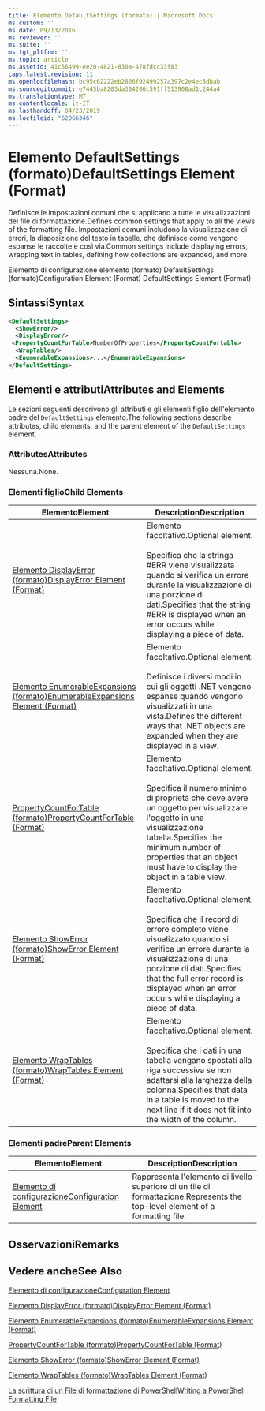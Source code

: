 ```yaml
---
title: Elemento DefaultSettings (formato) | Microsoft Docs
ms.custom: ''
ms.date: 09/13/2016
ms.reviewer: ''
ms.suite: ''
ms.tgt_pltfrm: ''
ms.topic: article
ms.assetid: 41c56499-ee20-4821-830a-478fdcc33f83
caps.latest.revision: 11
ms.openlocfilehash: bc95c62222eb2806f92499257a397c2e4ec5dbab
ms.sourcegitcommit: e7445ba8203da304286c591ff513900ad1c244a4
ms.translationtype: MT
ms.contentlocale: it-IT
ms.lasthandoff: 04/23/2019
ms.locfileid: "62066346"
---
```

# <a name="defaultsettings-element-format"></a><span data-ttu-id="5413d-102">Elemento DefaultSettings (formato)</span><span class="sxs-lookup"><span data-stu-id="5413d-102">DefaultSettings Element (Format)</span></span>

<span data-ttu-id="5413d-103">Definisce le impostazioni comuni che si applicano a tutte le visualizzazioni del file di formattazione.</span><span class="sxs-lookup"><span data-stu-id="5413d-103">Defines common settings that apply to all the views of the formatting file.</span></span> <span data-ttu-id="5413d-104">Impostazioni comuni includono la visualizzazione di errori, la disposizione del testo in tabelle, che definisce come vengono espanse le raccolte e così via.</span><span class="sxs-lookup"><span data-stu-id="5413d-104">Common settings include displaying errors, wrapping text in tables, defining how collections are expanded, and more.</span></span>

<span data-ttu-id="5413d-105">Elemento di configurazione elemento (formato) DefaultSettings (formato)</span><span class="sxs-lookup"><span data-stu-id="5413d-105">Configuration Element (Format) DefaultSettings Element (Format)</span></span>

## <a name="syntax"></a><span data-ttu-id="5413d-106">Sintassi</span><span class="sxs-lookup"><span data-stu-id="5413d-106">Syntax</span></span>

```xml
<DefaultSettings>
  <ShowError/>
  <DisplayError/>
 <PropertyCountForTable>NumberOfProperties</PropertyCountFortable>
  <WrapTables/>
  <EnumerableExpansions>...</EnumerableExpansions>
</DefaultSettings>
```

## <a name="attributes-and-elements"></a><span data-ttu-id="5413d-107">Elementi e attributi</span><span class="sxs-lookup"><span data-stu-id="5413d-107">Attributes and Elements</span></span>

<span data-ttu-id="5413d-108">Le sezioni seguenti descrivono gli attributi e gli elementi figlio dell'elemento padre del `DefaultSettings` elemento.</span><span class="sxs-lookup"><span data-stu-id="5413d-108">The following sections describe attributes, child elements, and the parent element of the `DefaultSettings` element.</span></span>

### <a name="attributes"></a><span data-ttu-id="5413d-109">Attributes</span><span class="sxs-lookup"><span data-stu-id="5413d-109">Attributes</span></span>

<span data-ttu-id="5413d-110">Nessuna.</span><span class="sxs-lookup"><span data-stu-id="5413d-110">None.</span></span>

### <a name="child-elements"></a><span data-ttu-id="5413d-111">Elementi figlio</span><span class="sxs-lookup"><span data-stu-id="5413d-111">Child Elements</span></span>

|<span data-ttu-id="5413d-112">Elemento</span><span class="sxs-lookup"><span data-stu-id="5413d-112">Element</span></span>|<span data-ttu-id="5413d-113">Description</span><span class="sxs-lookup"><span data-stu-id="5413d-113">Description</span></span>|
|-------------|-----------------|
|[<span data-ttu-id="5413d-114">Elemento DisplayError (formato)</span><span class="sxs-lookup"><span data-stu-id="5413d-114">DisplayError Element (Format)</span></span>](./displayerror-element-format.md)|<span data-ttu-id="5413d-115">Elemento facoltativo.</span><span class="sxs-lookup"><span data-stu-id="5413d-115">Optional element.</span></span><br /><br /> <span data-ttu-id="5413d-116">Specifica che la stringa #ERR viene visualizzata quando si verifica un errore durante la visualizzazione di una porzione di dati.</span><span class="sxs-lookup"><span data-stu-id="5413d-116">Specifies that the string #ERR is displayed when an error occurs while displaying a piece of data.</span></span>|
|[<span data-ttu-id="5413d-117">Elemento EnumerableExpansions (formato)</span><span class="sxs-lookup"><span data-stu-id="5413d-117">EnumerableExpansions Element (Format)</span></span>](./enumerableexpansions-element-format.md)|<span data-ttu-id="5413d-118">Elemento facoltativo.</span><span class="sxs-lookup"><span data-stu-id="5413d-118">Optional element.</span></span><br /><br /> <span data-ttu-id="5413d-119">Definisce i diversi modi in cui gli oggetti .NET vengono espanse quando vengono visualizzati in una vista.</span><span class="sxs-lookup"><span data-stu-id="5413d-119">Defines the different ways that .NET objects are expanded when they are displayed in a view.</span></span>|
|[<span data-ttu-id="5413d-120">PropertyCountForTable (formato)</span><span class="sxs-lookup"><span data-stu-id="5413d-120">PropertyCountForTable (Format)</span></span>](./propertycountfortable-element-format.md)|<span data-ttu-id="5413d-121">Elemento facoltativo.</span><span class="sxs-lookup"><span data-stu-id="5413d-121">Optional element.</span></span><br /><br /> <span data-ttu-id="5413d-122">Specifica il numero minimo di proprietà che deve avere un oggetto per visualizzare l'oggetto in una visualizzazione tabella.</span><span class="sxs-lookup"><span data-stu-id="5413d-122">Specifies the minimum number of properties that an object must have to display the object in a table view.</span></span>|
|[<span data-ttu-id="5413d-123">Elemento ShowError (formato)</span><span class="sxs-lookup"><span data-stu-id="5413d-123">ShowError Element (Format)</span></span>](./showerror-element-format.md)|<span data-ttu-id="5413d-124">Elemento facoltativo.</span><span class="sxs-lookup"><span data-stu-id="5413d-124">Optional element.</span></span><br /><br /> <span data-ttu-id="5413d-125">Specifica che il record di errore completo viene visualizzato quando si verifica un errore durante la visualizzazione di una porzione di dati.</span><span class="sxs-lookup"><span data-stu-id="5413d-125">Specifies that the full error record is displayed when an error occurs while displaying a piece of data.</span></span>|
|[<span data-ttu-id="5413d-126">Elemento WrapTables (formato)</span><span class="sxs-lookup"><span data-stu-id="5413d-126">WrapTables Element (Format)</span></span>](./wraptables-element-format.md)|<span data-ttu-id="5413d-127">Elemento facoltativo.</span><span class="sxs-lookup"><span data-stu-id="5413d-127">Optional element.</span></span><br /><br /> <span data-ttu-id="5413d-128">Specifica che i dati in una tabella vengano spostati alla riga successiva se non adattarsi alla larghezza della colonna.</span><span class="sxs-lookup"><span data-stu-id="5413d-128">Specifies that data in a table is moved to the next line if it does not fit into the width of the column.</span></span>|

### <a name="parent-elements"></a><span data-ttu-id="5413d-129">Elementi padre</span><span class="sxs-lookup"><span data-stu-id="5413d-129">Parent Elements</span></span>

|<span data-ttu-id="5413d-130">Elemento</span><span class="sxs-lookup"><span data-stu-id="5413d-130">Element</span></span>|<span data-ttu-id="5413d-131">Description</span><span class="sxs-lookup"><span data-stu-id="5413d-131">Description</span></span>|
|-------------|-----------------|
|[<span data-ttu-id="5413d-132">Elemento di configurazione</span><span class="sxs-lookup"><span data-stu-id="5413d-132">Configuration Element</span></span>](./configuration-element-format.md)|<span data-ttu-id="5413d-133">Rappresenta l'elemento di livello superiore di un file di formattazione.</span><span class="sxs-lookup"><span data-stu-id="5413d-133">Represents the top-level element of a formatting file.</span></span>|

## <a name="remarks"></a><span data-ttu-id="5413d-134">Osservazioni</span><span class="sxs-lookup"><span data-stu-id="5413d-134">Remarks</span></span>

## <a name="see-also"></a><span data-ttu-id="5413d-135">Vedere anche</span><span class="sxs-lookup"><span data-stu-id="5413d-135">See Also</span></span>

[<span data-ttu-id="5413d-136">Elemento di configurazione</span><span class="sxs-lookup"><span data-stu-id="5413d-136">Configuration Element</span></span>](./configuration-element-format.md)

[<span data-ttu-id="5413d-137">Elemento DisplayError (formato)</span><span class="sxs-lookup"><span data-stu-id="5413d-137">DisplayError Element (Format)</span></span>](./displayerror-element-format.md)

[<span data-ttu-id="5413d-138">Elemento EnumerableExpansions (formato)</span><span class="sxs-lookup"><span data-stu-id="5413d-138">EnumerableExpansions Element (Format)</span></span>](./enumerableexpansions-element-format.md)

[<span data-ttu-id="5413d-139">PropertyCountForTable (formato)</span><span class="sxs-lookup"><span data-stu-id="5413d-139">PropertyCountForTable (Format)</span></span>](./propertycountfortable-element-format.md)

[<span data-ttu-id="5413d-140">Elemento ShowError (formato)</span><span class="sxs-lookup"><span data-stu-id="5413d-140">ShowError Element (Format)</span></span>](./showerror-element-format.md)

[<span data-ttu-id="5413d-141">Elemento WrapTables (formato)</span><span class="sxs-lookup"><span data-stu-id="5413d-141">WrapTables Element (Format)</span></span>](./wraptables-element-format.md)

[<span data-ttu-id="5413d-142">La scrittura di un File di formattazione di PowerShell</span><span class="sxs-lookup"><span data-stu-id="5413d-142">Writing a PowerShell Formatting File</span></span>](./writing-a-powershell-formatting-file.md)
